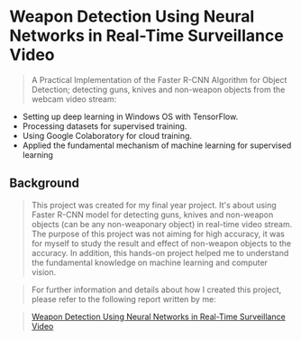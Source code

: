 # Weapon Detection Using Neural Networks in Real-Time Surveillance Video


> A Practical Implementation of the Faster R-CNN Algorithm for Object Detection; detecting guns, knives and non-weapon objects from the webcam video stream:
- Setting up deep learning in Windows OS with TensorFlow. 
- Processing datasets for supervised training.
- Using Google Colaboratory for cloud training. 
- Applied the fundamental mechanism of machine learning for supervised learning

## Background
> This project was created for my final year project. It's about using Faster R-CNN model for detecting guns, knives and non-weapon objects (can be any non-weaponary object) in real-time video stream.
The purpose of this project was not aiming for high accuracy, it was for myself to study the result and effect of non-weapon objects to the accuracy. In addition, this hands-on project helped me to understand the fundamental knowledge on machine learning and computer vision.





>For further information and details about how I created this project, please refer to the following report written by me:


>[Weapon Detection Using Neural Networks in Real-Time Surveillance Video](https://drive.google.com/file/d/1bWFM0UkI1cim0CukC_XzeJc2CBUg7w1G/view?usp=sharing "PDF File in Google Drive")

